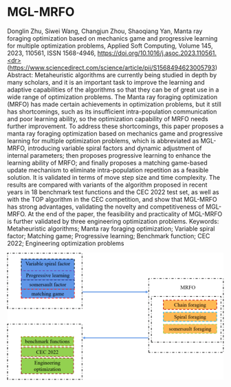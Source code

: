 # MGL-MRFO
Donglin Zhu, Siwei Wang, Changjun Zhou, Shaoqiang Yan,<dr>
Manta ray foraging optimization based on mechanics game and progressive learning for multiple<dr> optimization problems,<dr>
Applied Soft Computing,<dr>
Volume 145,<dr>
2023,<dr>
110561,<dr>
ISSN 1568-4946,<dr>
https://doi.org/10.1016/j.asoc.2023.110561.<dr>
(https://www.sciencedirect.com/science/article/pii/S1568494623005793)<dr>
Abstract: Metaheuristic algorithms are currently being studied in depth by many scholars, and it is an important task to improve the learning and adaptive capabilities of the algorithms so that they can be of great use in a wide range of optimization problems. The Manta ray foraging optimization (MRFO) has made certain achievements in optimization problems, but it still has shortcomings, such as its insufficient intra-population communication and poor learning ability, so the optimization capability of MRFO needs further improvement. To address these shortcomings, this paper proposes a manta ray foraging optimization based on mechanics game and progressive learning for multiple optimization problems, which is abbreviated as MGL-MRFO, introducing variable spiral factors and dynamic adjustment of internal parameters; then proposes progressive learning to enhance the learning ability of MRFO; and finally proposes a matching game-based update mechanism to eliminate intra-population repetition as a feasible solution. It is validated in terms of move step size and time complexity. The results are compared with variants of the algorithm proposed in recent years in 18 benchmark test functions and the CEC 2022 test set, as well as with the TOP algorithm in the CEC competition, and show that MGL-MRFO has strong advantages, validating the novelty and competitiveness of MGL-MRFO. At the end of the paper, the feasibility and practicality of MGL-MRFO is further validated by three engineering optimization problems.
Keywords: Metaheuristic algorithms; Manta ray foraging optimization; Variable spiral factor; Matching game; Progressive learning; Benchmark function; CEC 2022; Engineering optimization problems

![image](figs/fig.png)
